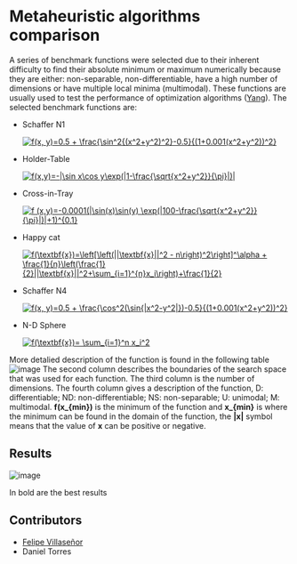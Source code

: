 # Metaheuristic algorithms comparison
A series of benchmark functions were selected due to their inherent difficulty to find their absolute minimum or maximum numerically because they are either: non-separable, non-differentiable, have a high number of dimensions or have multiple local minima (multimodal). These functions are usually used to test the performance of optimization algorithms ([Yang](https://www.sciencedirect.com/science/article/pii/B9780128197141000178)). The selected benchmark functions are:

* Schaffer N1

   <a href="https://www.codecogs.com/eqnedit.php?latex=f(x,&space;y)=0.5&space;&plus;&space;\frac{\sin^2{(x^2&plus;y^2)^2}-0.5}{(1&plus;0.001(x^2&plus;y^2))^2}" target="_blank"><img src="https://latex.codecogs.com/gif.latex?f(x,&space;y)=0.5&space;&plus;&space;\frac{\sin^2{(x^2&plus;y^2)^2}-0.5}{(1&plus;0.001(x^2&plus;y^2))^2}" title="f(x, y)=0.5 + \frac{\sin^2{(x^2+y^2)^2}-0.5}{(1+0.001(x^2+y^2))^2}" /></a>

* Holder-Table

    <a href="https://www.codecogs.com/eqnedit.php?latex=f(x,y)=-|\sin&space;x\cos&space;y\exp(|1-\frac{\sqrt{x^2&plus;y^2}}{\pi}|)|" target="_blank"><img src="https://latex.codecogs.com/gif.latex?f(x,y)=-|\sin&space;x\cos&space;y\exp(|1-\frac{\sqrt{x^2&plus;y^2}}{\pi}|)|" title="f(x,y)=-|\sin x\cos y\exp(|1-\frac{\sqrt{x^2+y^2}}{\pi}|)|" /></a>

* Cross-in-Tray

    <a href="https://www.codecogs.com/eqnedit.php?latex=f&space;(x,y)=-0.0001(|\sin(x)\sin(y)&space;\exp(|100-\frac{\sqrt{x^2&plus;y^2}}{\pi}|)|&plus;1)^{0.1}" target="_blank"><img src="https://latex.codecogs.com/gif.latex?f&space;(x,y)=-0.0001(|\sin(x)\sin(y)&space;\exp(|100-\frac{\sqrt{x^2&plus;y^2}}{\pi}|)|&plus;1)^{0.1}" title="f (x,y)=-0.0001(|\sin(x)\sin(y) \exp(|100-\frac{\sqrt{x^2+y^2}}{\pi}|)|+1)^{0.1}" /></a>

* Happy cat

   <a href="https://www.codecogs.com/eqnedit.php?latex=f(\textbf{x})=\left[\left(||\textbf{x}||^2&space;-&space;n\right)^2\right]^\alpha&space;&plus;&space;\frac{1}{n}\left(\frac{1}{2}||\textbf{x}||^2&plus;\sum_{i=1}^{n}x_i\right)&plus;\frac{1}{2}" target="_blank"><img src="https://latex.codecogs.com/gif.latex?f(\textbf{x})=\left[\left(||\textbf{x}||^2&space;-&space;n\right)^2\right]^\alpha&space;&plus;&space;\frac{1}{n}\left(\frac{1}{2}||\textbf{x}||^2&plus;\sum_{i=1}^{n}x_i\right)&plus;\frac{1}{2}" title="f(\textbf{x})=\left[\left(||\textbf{x}||^2 - n\right)^2\right]^\alpha + \frac{1}{n}\left(\frac{1}{2}||\textbf{x}||^2+\sum_{i=1}^{n}x_i\right)+\frac{1}{2}" /></a>

* Schaffer N4

    <a href="https://www.codecogs.com/eqnedit.php?latex=f(x,&space;y)=0.5&space;&plus;&space;\frac{\cos^2(\sin{|x^2-y^2|})-0.5}{(1&plus;0.001(x^2&plus;y^2))^2}" target="_blank"><img src="https://latex.codecogs.com/gif.latex?f(x,&space;y)=0.5&space;&plus;&space;\frac{\cos^2(\sin{|x^2-y^2|})-0.5}{(1&plus;0.001(x^2&plus;y^2))^2}" title="f(x, y)=0.5 + \frac{\cos^2(\sin{|x^2-y^2|})-0.5}{(1+0.001(x^2+y^2))^2}" /></a>


* N-D Sphere

    <a href="https://www.codecogs.com/eqnedit.php?latex=f(\textbf{x})=&space;\sum_{i=1}^n&space;x_i^2" target="_blank"><img src="https://latex.codecogs.com/gif.latex?f(\textbf{x})=&space;\sum_{i=1}^n&space;x_i^2" title="f(\textbf{x})= \sum_{i=1}^n x_i^2" /></a>

More detalied description of the function is found in the following table
![image](https://user-images.githubusercontent.com/70922559/121162240-6044fd80-c813-11eb-9a6a-6c84b6a97e1e.png)
The second column describes the boundaries of the search space that was used for each function. The third column is the number of dimensions. The fourth column gives a description of the function, D: differentiable; ND: non-differentiable; NS: non-separable; U: unimodal; M: multimodal. **f(x_{min})** is the minimum of the function and **x_{min}** is where the minimum can be found in the domain of the function, the **|x|** symbol means that the value of **x** can be positive or negative.


## Results
![image](https://user-images.githubusercontent.com/70922559/121162746-cf225680-c813-11eb-8477-ce520d6e9fff.png)

In bold are the best results

## Contributors
* [Felipe Villaseñor](https://github.com/Felipev201)
* Daniel Torres


